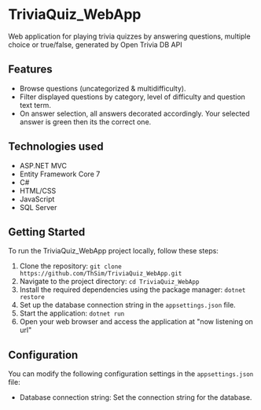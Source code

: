 # TriviaQuiz_WebApp

Web application for playing trivia quizzes by answering questions, multiple choice or true/false, generated by Open Trivia DB API

## Features 
- Browse questions (uncategorized & multidifficulty).
- Filter displayed questions by category, level of difficulty and question text term.
- On answer selection, all answers decorated accordingly. Your selected answer is green then its the correct one.


## Technologies used
- ASP.NET MVC 
- Entity Framework Core 7
- C#
- HTML/CSS
- JavaScript
- SQL Server 

## Getting Started

To run the TriviaQuiz_WebApp project locally, follow these steps:

1. Clone the repository: `git clone https://github.com/ThSim/TriviaQuiz_WebApp.git`
2. Navigate to the project directory: `cd TriviaQuiz_WebApp`
3. Install the required dependencies using the package manager: `dotnet restore`
4. Set up the database connection string in the `appsettings.json` file.
6. Start the application: `dotnet run`
7. Open your web browser and access the application at "now listening on url"

## Configuration

You can modify the following configuration settings in the `appsettings.json` file:

- Database connection string: Set the connection string for the database.

